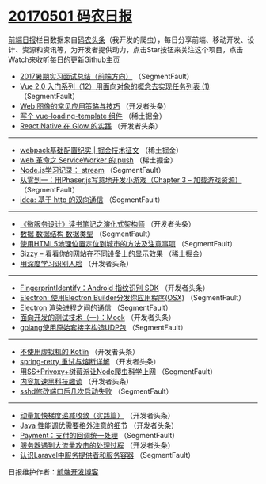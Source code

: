 # [20170501 码农日报](01.md)

[前端日报](http://caibaojian.com/c/news)栏目数据来自[码农头条](http://hao.caibaojian.com/)（我开发的爬虫），每日分享前端、移动开发、设计、资源和资讯等，为开发者提供动力，点击Star按钮来关注这个项目，点击Watch来收听每日的更新[Github主页](https://github.com/kujian/frontendDaily)
* [2017暑期实习面试总结（前端方向）](http://hao.caibaojian.com/36649.html) （SegmentFault）
* [Vue 2.0 入门系列（12）用面向对象的概念去实现任务列表 (1)](http://hao.caibaojian.com/36653.html) （SegmentFault）
* [Web 图像的常见应用策略与技巧](http://hao.caibaojian.com/36665.html) （开发者头条）
* [写个 vue-loading-template 组件](http://hao.caibaojian.com/36635.html) （稀土掘金）
* [React Native 在 Glow 的实践](http://hao.caibaojian.com/36671.html) （开发者头条）

***
* [webpack基础配置纪实 | 掘金技术征文](http://hao.caibaojian.com/36636.html) （稀土掘金）
* [web 革命之 ServiceWorker 的 push](http://hao.caibaojian.com/36633.html) （稀土掘金）
* [Node.js学习记录： stream](http://hao.caibaojian.com/36648.html) （SegmentFault）
* [从零到一：用Phaser.js写意地开发小游戏（Chapter 3 &#8211; 加载游戏资源）](http://hao.caibaojian.com/36641.html) （SegmentFault）
* [idea: 基于 http 的双向通信](http://hao.caibaojian.com/36655.html) （SegmentFault）

***
* [《微服务设计》读书笔记之演化式架构师](http://hao.caibaojian.com/36666.html) （开发者头条）
* [数据 数据结构 数据类型](http://hao.caibaojian.com/36657.html) （SegmentFault）
* [使用HTML5地理位置定位到城市的方法及注意事项](http://hao.caibaojian.com/36647.html) （SegmentFault）
* [Sizzy &#8211; 看看你的网站在不同设备上的显示效果](http://hao.caibaojian.com/36634.html) （稀土掘金）
* [用深度学习识别人脸](http://hao.caibaojian.com/36672.html) （开发者头条）

***
* [FingerprintIdentify：Android 指纹识别 SDK](http://hao.caibaojian.com/36673.html) （开发者头条）
* [Electron: 使用Electron Builder分发你应用程序(OSX)](http://hao.caibaojian.com/36656.html) （SegmentFault）
* [Electron 渲染进程之间的通信](http://hao.caibaojian.com/36658.html) （SegmentFault）
* [面向开发的测试技术（一）：Mock](http://hao.caibaojian.com/36670.html) （开发者头条）
* [golang使用原始套接字构造UDP包](http://hao.caibaojian.com/36652.html) （SegmentFault）

***
* [不使用虚拟机的 Kotlin](http://hao.caibaojian.com/36674.html) （开发者头条）
* [spring-retry 重试与熔断详解](http://hao.caibaojian.com/36664.html) （开发者头条）
* [用SS+Privoxy+树莓派让Node爬虫科学上网](http://hao.caibaojian.com/36643.html) （SegmentFault）
* [内容加速黑科技趣谈](http://hao.caibaojian.com/36667.html) （开发者头条）
* [sshd修改端口后几次启动失败](http://hao.caibaojian.com/36646.html) （SegmentFault）

***
* [动量加快梯度递减收敛（实践篇）](http://hao.caibaojian.com/36669.html) （开发者头条）
* [Java 性能调优需要格外注意的细节](http://hao.caibaojian.com/36659.html) （开发者头条）
* [Payment：支付的回调统一处理](http://hao.caibaojian.com/36651.html) （SegmentFault）
* [服务器遇到大流量攻击的处理过程](http://hao.caibaojian.com/36662.html) （开发者头条）
* [认识Laravel中服务提供者和服务容器](http://hao.caibaojian.com/36654.html) （SegmentFault）

日报维护作者：[前端开发博客](http://caibaojian.com/) 